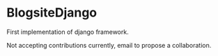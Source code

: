 # BlogsiteDjango
First implementation of django framework.

Not accepting contributions currently,
email to propose a collaboration.
